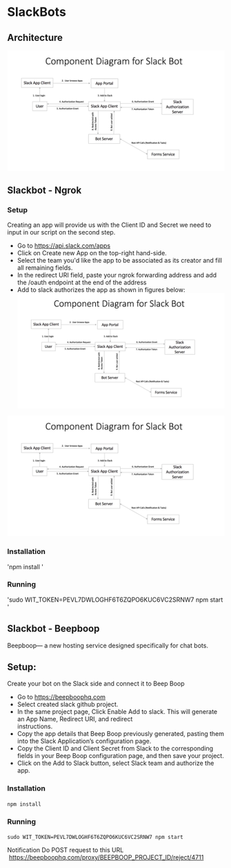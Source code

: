 # SlackBots

## Architecture
![alt text](https://github.com/functionalP/SlackBots/blob/master/SlackBotArchitecture.tiff)

## Slackbot - Ngrok

### Setup
Creating an app will provide us with the Client ID and Secret we need to input in our script on the second step.
 - Go to https://api.slack.com/apps
 - Click on Create new App on the top-right hand-side.
 - Select the team you'd like the app to be associated as its creator and fill all remaining fields.
 - In the redirect URI field, paste your ngrok forwarding address and add the /oauth endpoint at the end of the address
 - Add to slack authorizes the app as shown in figures below:
 ![alt text](https://github.com/functionalP/SlackBots/blob/master/SlackBotArchitecture.tiff)

 ![alt text](https://github.com/functionalP/SlackBots/blob/master/SlackBotArchitecture.tiff)

### Installation
'npm install
'

### Running
'sudo WIT_TOKEN=PEVL7DWLOGHF6T6ZQPO6KUC6VC2SRNW7 npm start
'

## Slackbot - Beepboop
Beepboop— a new hosting service designed specifically for chat bots.

## Setup:

Create your bot on the Slack side and connect it to Beep Boop
  - Go to https://beepboophq.com
  - Select created slack github project.
  - In the same project page, Click Enable Add to slack. This will generate an App Name, Redirect URI, and redirect  
  instructions. 
  - Copy the app details that Beep Boop previously generated, pasting them into the Slack Application’s configuration page.
  - Copy the Client ID and Client Secret from Slack to the corresponding fields in your Beep Boop configuration page, and then save your project.
  - Click on the Add to Slack button, select Slack team and authorize the app.

### Installation
`npm install
`

### Running
`sudo WIT_TOKEN=PEVL7DWLOGHF6T6ZQPO6KUC6VC2SRNW7 npm start
`

Notification
Do POST request to this URL
 https://beepboophq.com/proxy/BEEPBOOP_PROJECT_ID/reject/4711





